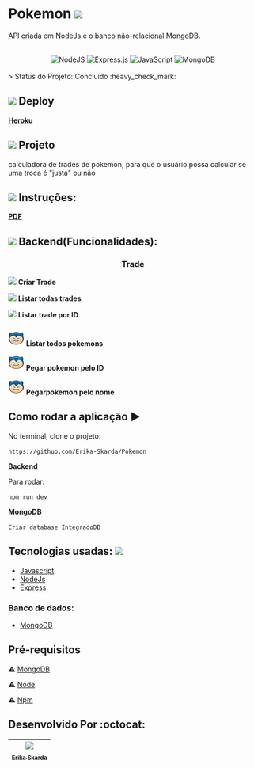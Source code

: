 # Pokemon <img src="https://github.com/Erika-Skarda/Pokemon/blob/main/pikachu.ico" />

API criada em NodeJs e o banco não-relacional MongoDB.

</br>   

<div align="center">
 <img alt="NodeJS" src="https://img.shields.io/badge/node.js-%2343853D.svg?style=for-the-badge&logo=node-dot-js&logoColor=white"/>
 <img alt="Express.js" src="https://img.shields.io/badge/express.js-%23404d59.svg?style=for-the-badge&logo=express&logoColor=%2361DAFB"/>
 <img alt="JavaScript" src="https://img.shields.io/badge/javascript-%23323330.svg?style=for-the-badge&logo=javascript&logoColor=%23F7DF1E"/>
 <img alt="MongoDB" src ="https://img.shields.io/badge/MongoDB-%234ea94b.svg?style=for-the-badge&logo=mongodb&logoColor=white"/>
</div>

</br> 
> Status do Projeto: Concluído :heavy_check_mark: 
</br> 

## <img src="https://github.com/Erika-Skarda/Pokemon/blob/main/bulbasaur_icon-icons.com_67580.ico" /> Deploy

 <b>[Heroku](https://poke-trader-erika.herokuapp.com/)</b>

## <img src="https://github.com/Erika-Skarda/Pokemon/blob/main/charmander_icon-icons.com_67576.ico" /> Projeto

calculadora de trades de pokemon, para que o usuário possa calcular se uma troca é "justa" ou não

## <img src="https://github.com/Erika-Skarda/Pokemon/blob/main/meowth_icon-icons.com_67543.ico" /> Instruções:

<b>[PDF](https://github.com/Erika-Skarda/integrado/blob/main/Teste-Backend.pdf)</b>

## <img src="https://github.com/Erika-Skarda/Pokemon/blob/main/psyduck_icon-icons.com_67509.ico" /> Backend(Funcionalidades):

<h3 align="center"><b>Trade</b></h3>

<img src="https://github.com/Erika-Skarda/Pokemon/blob/main/pokemon.ico" /> <b>Criar Trade</b>

<img src="https://github.com/Erika-Skarda/Pokemon/blob/main/pokemon.ico" /> <b>Listar todas trades</b>

<img src="https://github.com/Erika-Skarda/Pokemon/blob/main/pokemon.ico" /> <b>Listar trade por ID</b>


<h3 align="center"><bPoekemon</b></h3>

<img src="https://github.com/Erika-Skarda/Pokemon/blob/main/snorlax_icon-icons.com_67505.png" /> <b>Listar todos pokemons</b>

<img src="https://github.com/Erika-Skarda/Pokemon/blob/main/snorlax_icon-icons.com_67505.png" /> <b>Pegar pokemon pelo ID</b>

<img src="https://github.com/Erika-Skarda/Pokemon/blob/main/snorlax_icon-icons.com_67505.png" /> <b>Pegarpokemon pelo nome</b>
 

## Como rodar a aplicação :arrow_forward:

No terminal, clone o projeto: 

```
https://github.com/Erika-Skarda/Pokemon

```
<b><p>Backend</p></b>

Para rodar:

```
npm run dev

```
<b><p>MongoDB</p></b>

```
Criar database IntegradoDB

```

## Tecnologias usadas: <img src="https://github.com/Erika-Skarda/Pokemon/blob/main/psyduck_icon-icons.com_67509.ico" />

- [Javascript](https://www.javascript.com/)
- [NodeJs](https://nodejs.org/en/download)
- [Express](https://expressjs.com/)

### Banco de dados:

- [MongoDB](https://www.mongodb.com/)

## Pré-requisitos

:warning: [MongoDB](https://www.mongodb.com/)

:warning: [Node](https://nodejs.org/en/download/)

:warning: [Npm](https://www.npmjs.com/)

## Desenvolvido Por :octocat:

| [<img src="https://avatars1.githubusercontent.com/u/60902843?s=400&u=fca9219fa3416ab4b849077b9248f71d44133283&v=4" width=115><br><sub>Erika Skarda</sub>](https://www.linkedin.com/in/erika-skarda/) | 
| :---: |

